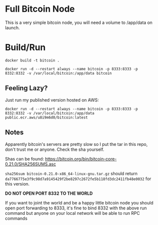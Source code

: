 # Full Bitcoin Node

This is a very simple bitcoin node, you will need a volume to /app/data on launch.

# Build/Run

`docker build -t bitcoin .`

`docker run -d --restart always --name bitcoin -p 8333:8333 -p 8332:8332 -v /var/local/bitcoin:/app/data bitcoin`


## Feeling Lazy?

Just run my published version hosted on AWS:

`docker run -d --restart always --name bitcoin -p 8333:8333 -p 8332:8332 -v /var/local/bitcoin:/app/data public.ecr.aws/u8i9m6d0/bitcoin:latest`

## Notes


Apparently bitcoin's servers are pretty slow so I put the tar in this repo, don't trust me or anyone. Check the sha yourself.

Shas can be found: https://bitcoin.org/bin/bitcoin-core-0.21.0/SHA256SUMS.asc

`sha256sum bitcoin-0.21.0-x86_64-linux-gnu.tar.gz` should return `da7766775e3f9c98d7a9145429f2be8297c2672fe5b118fd3dc2411fb48e0032` for this version.

**DO NOT OPEN PORT 8332 TO THE WORLD**

If you want to joint the world and be a happy little bitcoin node you should open port forwarding to 8333, it's fine to bind 8332 with the above run command but anyone on your local network will be able to run RPC commands

